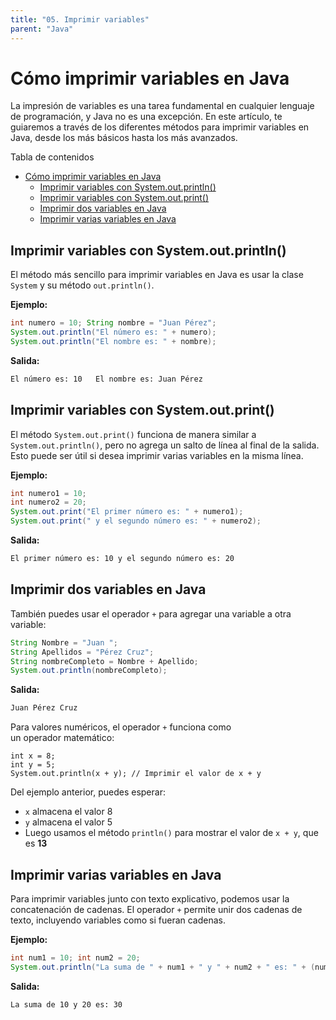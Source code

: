 ```yaml
---
title: "05. Imprimir variables"
parent: "Java"
---
```


Cómo imprimir variables en Java
===============================

La impresión de variables es una tarea fundamental en cualquier lenguaje de programación, y Java no es una excepción. En este artículo, te guiaremos a través de los diferentes métodos para imprimir variables en Java, desde los más básicos hasta los más avanzados.

Tabla de contenidos

- [Cómo imprimir variables en Java](#cómo-imprimir-variables-en-java)
  - [Imprimir variables con System.out.println()](#imprimir-variables-con-systemoutprintln)
  - [Imprimir variables con System.out.print()](#imprimir-variables-con-systemoutprint)
  - [Imprimir dos variables en Java](#imprimir-dos-variables-en-java)
  - [Imprimir varias variables en Java](#imprimir-varias-variables-en-java)

Imprimir variables con System.out.println()
-------------------------------------------

El método más sencillo para imprimir variables en Java es usar la clase `System` y su método `out.println()`.

**Ejemplo:**

```java
int numero = 10; String nombre = "Juan Pérez"; 
System.out.println("El número es: " + numero); 
System.out.println("El nombre es: " + nombre);
```

**Salida:**

```bash
El número es: 10   El nombre es: Juan Pérez
```

Imprimir variables con System.out.print()
-----------------------------------------

El método `System.out.print()` funciona de manera similar a `System.out.println()`, pero no agrega un salto de línea al final de la salida. Esto puede ser útil si desea imprimir varias variables en la misma línea.

**Ejemplo:**

```java
int numero1 = 10; 
int numero2 = 20; 
System.out.print("El primer número es: " + numero1); 
System.out.print(" y el segundo número es: " + numero2);
```

**Salida:**

```bash
El primer número es: 10 y el segundo número es: 20
```

Imprimir dos variables en Java
------------------------------

También puedes usar el operador `+` para agregar una variable a otra variable:

```java
String Nombre = "Juan "; 
String Apellidos = "Pérez Cruz"; 
String nombreCompleto = Nombre + Apellido; 
System.out.println(nombreCompleto);
```

**Salida:**

```bash
Juan Pérez Cruz
```

Para valores numéricos, el operador `+` funciona como un operador matemático:

```
int x = 8; 
int y = 5; 
System.out.println(x + y); // Imprimir el valor de x + y
```
Del ejemplo anterior, puedes esperar:

*   `x` almacena el valor 8
*   `y` almacena el valor 5
*   Luego usamos el método `println()` para mostrar el valor de `x + y`, que es **13**

Imprimir varias variables en Java
---------------------------------

Para imprimir variables junto con texto explicativo, podemos usar la concatenación de cadenas. El operador `+` permite unir dos cadenas de texto, incluyendo variables como si fueran cadenas.

**Ejemplo:**

```java 
int num1 = 10; int num2 = 20; 
System.out.println("La suma de " + num1 + " y " + num2 + " es: " + (num1 + num2));
```

**Salida:**

`La suma de 10 y 20 es: 30`